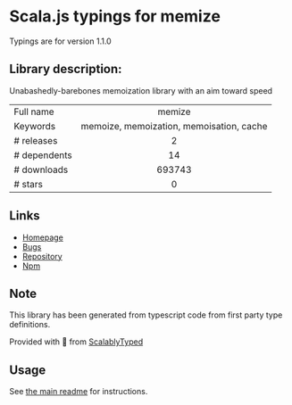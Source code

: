 
# Scala.js typings for memize

Typings are for version 1.1.0

## Library description:
Unabashedly-barebones memoization library with an aim toward speed

|                    |                 |
| ------------------ | :-------------: |
| Full name          | memize |
| Keywords           | memoize, memoization, memoisation, cache |
| # releases         | 2 |
| # dependents       | 14 |
| # downloads        | 693743 |
| # stars            | 0 |

## Links
- [Homepage](https://github.com/aduth/memize#readme)
- [Bugs](https://github.com/aduth/memize/issues)
- [Repository](https://github.com/aduth/memize)
- [Npm](https://www.npmjs.com/package/memize)
    


## Note
This library has been generated from typescript code from first party type definitions.

Provided with :purple_heart: from [ScalablyTyped](https://github.com/oyvindberg/ScalablyTyped)

## Usage
See [the main readme](../../readme.md) for instructions.


